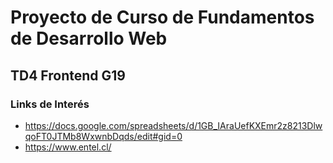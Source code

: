 # Proyecto de Curso de Fundamentos de Desarrollo Web
## TD4 Frontend G19

### Links de Interés
* https://docs.google.com/spreadsheets/d/1GB_IAraUefKXEmr2z8213DlwqoFT0JTMb8WxwnbDqds/edit#gid=0
* https://www.entel.cl/